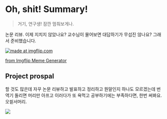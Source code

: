 # Oh, shit! Summary!

> 거기, 연구생! 잠깐 멈춰보게나.

논문 리뷰. 이제 지치지 않았나요? 교수님이 물어보면 대답하기가 무섭진 않나요? 그래서 준비했습니다.

<a href="https://imgflip.com/i/7bhfop"><img src="https://i.imgflip.com/7bhfop.jpg" title="made at imgflip.com"/></a><div><a href="https://imgflip.com/memegenerator">from Imgflip Meme Generator</a></div>

## Project prospal

할 것도 많은데 자꾸 논문 리뷰하고 발표하고 정리하고 뭔말인지 하나도 모르겠는데 번역기 돌리면 머리만 아프고 이러다가 또 욕먹고 공부하기에는 부족하다면, 한번 써봐요. 오앁서머리.

![](./docs/logic1.jpeg)
